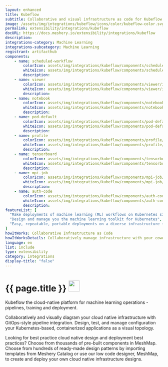 ```yaml
---
layout: enhanced
title: Kubeflow
subtitle: Collaborative and visual infrastructure as code for Kubeflow
image: /assets/img/integrations/kubeflow/icons/color/kubeflow-color.svg
permalink: extensibility/integrations/kubeflow
docURL: https://docs.meshery.io/extensibility/integrations/kubeflow
description: 
integrations-category: Machine Learning
integrations-subcategory: Machine Learning
registrant: artifacthub
components: 
	- name: scheduled-workflow
		colorIcon: assets/img/integrations/kubeflow/components/scheduled-workflow/icons/color/scheduled-workflow-color.svg
		whiteIcon: assets/img/integrations/kubeflow/components/scheduled-workflow/icons/white/scheduled-workflow-white.svg
		description: 
	- name: viewer
		colorIcon: assets/img/integrations/kubeflow/components/viewer/icons/color/viewer-color.svg
		whiteIcon: assets/img/integrations/kubeflow/components/viewer/icons/white/viewer-white.svg
		description: 
	- name: notebook
		colorIcon: assets/img/integrations/kubeflow/components/notebook/icons/color/notebook-color.svg
		whiteIcon: assets/img/integrations/kubeflow/components/notebook/icons/white/notebook-white.svg
		description: 
	- name: pod-default
		colorIcon: assets/img/integrations/kubeflow/components/pod-default/icons/color/pod-default-color.svg
		whiteIcon: assets/img/integrations/kubeflow/components/pod-default/icons/white/pod-default-white.svg
		description: 
	- name: profile
		colorIcon: assets/img/integrations/kubeflow/components/profile/icons/color/profile-color.svg
		whiteIcon: assets/img/integrations/kubeflow/components/profile/icons/white/profile-white.svg
		description: 
	- name: tensorboard
		colorIcon: assets/img/integrations/kubeflow/components/tensorboard/icons/color/tensorboard-color.svg
		whiteIcon: assets/img/integrations/kubeflow/components/tensorboard/icons/white/tensorboard-white.svg
		description: 
	- name: mpi-job
		colorIcon: assets/img/integrations/kubeflow/components/mpi-job/icons/color/mpi-job-color.svg
		whiteIcon: assets/img/integrations/kubeflow/components/mpi-job/icons/white/mpi-job-white.svg
		description: 
	- name: auth-code
		colorIcon: assets/img/integrations/kubeflow/components/auth-code/icons/color/auth-code-color.svg
		whiteIcon: assets/img/integrations/kubeflow/components/auth-code/icons/white/auth-code-white.svg
		description: 
featureList: [
  "Make deployments of machine learning (ML) workflows on Kubernetes simple, portable and scalable. ",
  "Design and manage you the machine learning toolkit for Kubernetes",
  "Easy, repeatable, portable deployments on a diverse infrastructure (for example, experimenting on a laptop, then moving to an on-premises cluster or to the cloud)"
]
howItWorks: Collaborative Infrastructure as Code
howItWorksDetails: Collaboratively manage infrastructure with your coworkers synchronously sharing the same designs.
language: en
list: include
type: extensibility
category: integrations
display-title: "false"
---
```

<h1>{{ page.title }} <img src="{{ page.image }}" style="width: 35px; height: 35px;" /></h1>

<p>
Kubeflow the cloud-native platform for machine learning operations - pipelines, training and deployment.
</p>
<p>
    Collaboratively and visually diagram your cloud native infrastructure with GitOps-style pipeline integration. Design, test, and manage configuration your Kubernetes-based, containerized applications as a visual topology.
</p>
<p>
    Looking for best practice cloud native design and deployment best practices? Choose from thousands of pre-built components in MeshMap. Choose from hundreds of ready-made design patterns by importing templates from Meshery Catalog or use our low code designer, MeshMap, to create and deploy your own cloud native infrastructure designs.
</p>
